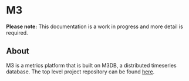 # M3

**Please note:** This documentation is a work in progress and more detail is required.

## About

M3 is a metrics platform that is built on M3DB, a distributed timeseries database. The top level project repository can be found [here][m3db].

[m3db]: https://github.com/m3db/m3
